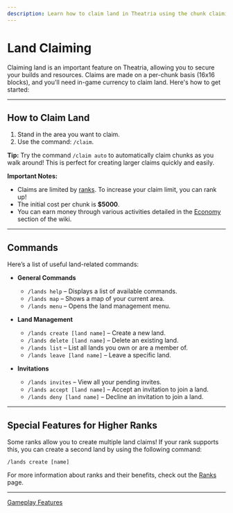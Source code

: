 ```yaml
---
description: Learn how to claim land in Theatria using the chunk claiming system.
---
```


# Land Claiming

Claiming land is an important feature on Theatria, allowing you to secure your builds and resources. Claims are made on a per-chunk basis (16x16 blocks), and you'll need in-game currency to claim land. Here's how to get started:

---

## How to Claim Land

1. Stand in the area you want to claim.
2. Use the command: `/claim`.

**Tip:** Try the command `/claim auto` to automatically claim chunks as you walk around! This is perfect for creating larger claims quickly and easily.

**Important Notes:**
- Claims are limited by [ranks](./ranks/README.md). To increase your claim limit, you can rank up!
- The initial cost per chunk is **$5000**.
- You can earn money through various activities detailed in the [Economy](../economy/README.md) section of the wiki.

---

## Commands

Here’s a list of useful land-related commands:

- **General Commands**
  - `/lands help` – Displays a list of available commands.
  - `/lands map` – Shows a map of your current area.
  - `/lands menu` – Opens the land management menu.

- **Land Management**
  - `/lands create [land name]` – Create a new land.
  - `/lands delete [land name]` – Delete an existing land.
  - `/lands list` – List all lands you own or are a member of.
  - `/lands leave [land name]` – Leave a specific land.

- **Invitations**
  - `/lands invites` – View all your pending invites.
  - `/lands accept [land name]` – Accept an invitation to join a land.
  - `/lands deny [land name]` – Decline an invitation to join a land.

---

## Special Features for Higher Ranks

Some ranks allow you to create multiple land claims! If your rank supports this, you can create a second land by using the following command:

`/lands create [name]`

For more information about ranks and their benefits, check out the [Ranks](../ranks/README.md) page.

---

[Gameplay Features](./README.md)